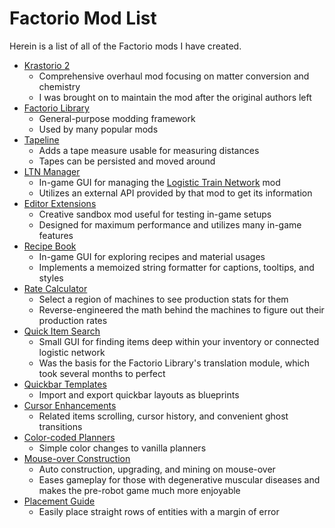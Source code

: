 # Factorio Mod List

Herein is a list of all of the Factorio mods I have created.

- [Krastorio 2](https://bitbucket.org/Linver23/krastorio-2/src/master)
  - Comprehensive overhaul mod focusing on matter conversion and chemistry
  - I was brought on to maintain the mod after the original authors left
- [Factorio Library](https://github.com/factoriolib/flib)
  - General-purpose modding framework
  - Used by many popular mods
- [Tapeline](https://github.com/raiguard/Factorio-Tapeline)
  - Adds a tape measure usable for measuring distances
  - Tapes can be persisted and moved around
- [LTN Manager](https://github.com/raiguard/Factorio-LtnManager)
  - In-game GUI for managing the [Logistic Train Network](https://github.com/Yousei9/Logistic-Train-Network) mod
  - Utilizes an external API provided by that mod to get its information
- [Editor Extensions](https://github.com/raiguard/Factorio-EditorExtensions)
  - Creative sandbox mod useful for testing in-game setups
  - Designed for maximum performance and utilizes many in-game features
- [Recipe Book](https://github.com/raiguard/Factorio-RecipeBook)
  - In-game GUI for exploring recipes and material usages
  - Implements a memoized string formatter for captions, tooltips, and styles
- [Rate Calculator](https://github.com/raiguard/Factorio-RateCalculator)
  - Select a region of machines to see production stats for them
  - Reverse-engineered the math behind the machines to figure out their production rates
- [Quick Item Search](https://github.com/raiguard/Factorio-QuickItemSearch)
  - Small GUI for finding items deep within your inventory or connected logistic network
  - Was the basis for the Factorio Library's translation module, which took several months to perfect
- [Quickbar Templates](https://github.com/raiguard/Factorio-SmallMods)
  - Import and export quickbar layouts as blueprints
- [Cursor Enhancements](https://github.com/raiguard/Factorio-CursorEnhancements)
  - Related items scrolling, cursor history, and convenient ghost transitions
- [Color-coded Planners](https://github.com/raiguard/Factorio-SmallMods)
  - Simple color changes to vanilla planners
- [Mouse-over Construction](https://github.com/raiguard/Factorio-MouseOverConstruction)
  - Auto construction, upgrading, and mining on mouse-over
  - Eases gameplay for those with degenerative muscular diseases and makes the pre-robot game much more enjoyable
- [Placement Guide](https://github.com/raiguard/Factorio-SmallMods)
  - Easily place straight rows of entities with a margin of error
